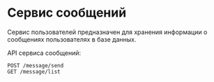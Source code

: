 Сервис сообщений
===

Сервис пользователей предназначен для хранения информации о сообщениях пользователях в базе данных.

API сервиса сообщений:

```
POST /message/send
GET /message/list
```